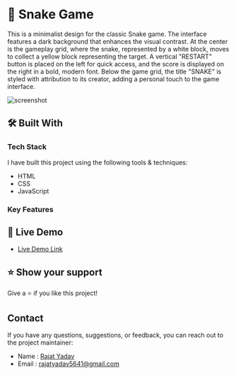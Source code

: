 # 🐍 Snake Game <a name="about-project"></a>

This is a minimalist design for the classic Snake game. The interface features a dark background that enhances the visual contrast. At the center is the gameplay grid, where the snake, represented by a white block, moves to collect a yellow block representing the target. A vertical "RESTART" button is placed on the left for quick access, and the score is displayed on the right in a bold, modern font. Below the game grid, the title "SNAKE" is styled with attribution to its creator, adding a personal touch to the game interface.


![screenshot](/Snake%20Game/assets/image.png)

## 🛠 Built With 

### Tech Stack 

I have built this project using the following tools & techniques:

- HTML
- CSS
- JavaScript

### Key Features 


## 🚀 Live Demo 

- [Live Demo Link](https://java-script-projects03-yr.vercel.app/)


## ⭐️ Show your support 

Give a ⭐️ if you like this project!

## Contact

If you have any questions, suggestions, or feedback, you can reach out to the project maintainer:

- Name : [Rajat Yadav](https://https://www.linkedin.com/in/rajat-y-089238265/)
- Email : [rajatyadav5641@gmail.com](mailto:rajatyadav5641@gmail.com)
